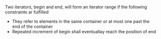 Two iterators, begin and end, will form an iterator range if the following constraints ar fulfilled  
+  They refer to elements in the same container or at most one past the end of the container  
+  Repeated increment of begin shall eventuallay reach the position of end  
